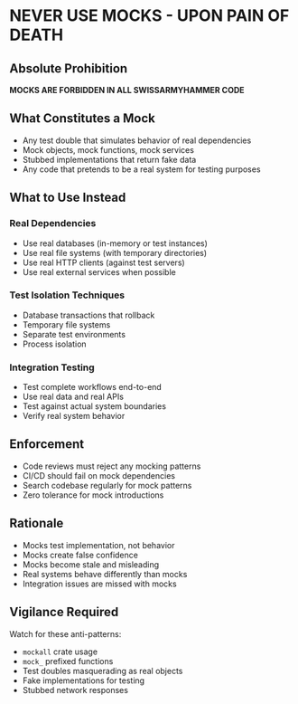 # NEVER USE MOCKS - UPON PAIN OF DEATH

## Absolute Prohibition

**MOCKS ARE FORBIDDEN IN ALL SWISSARMYHAMMER CODE**

## What Constitutes a Mock

- Any test double that simulates behavior of real dependencies
- Mock objects, mock functions, mock services
- Stubbed implementations that return fake data
- Any code that pretends to be a real system for testing purposes

## What to Use Instead

### Real Dependencies
- Use real databases (in-memory or test instances)
- Use real file systems (with temporary directories)
- Use real HTTP clients (against test servers)
- Use real external services when possible

### Test Isolation Techniques
- Database transactions that rollback
- Temporary file systems
- Separate test environments
- Process isolation

### Integration Testing
- Test complete workflows end-to-end
- Use real data and real APIs
- Test against actual system boundaries
- Verify real system behavior

## Enforcement

- Code reviews must reject any mocking patterns
- CI/CD should fail on mock dependencies
- Search codebase regularly for mock patterns
- Zero tolerance for mock introductions

## Rationale

- Mocks test implementation, not behavior
- Mocks create false confidence
- Mocks become stale and misleading
- Real systems behave differently than mocks
- Integration issues are missed with mocks

## Vigilance Required

Watch for these anti-patterns:
- `mockall` crate usage
- `mock_` prefixed functions
- Test doubles masquerading as real objects
- Fake implementations for testing
- Stubbed network responses